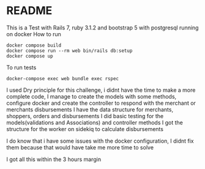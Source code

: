 # README


This is a Test with Rails 7, ruby 3.1.2 and  bootstrap 5 with postgresql
running on docker
How to run

```
docker compose build
docker compose run --rm web bin/rails db:setup
docker compose up
```

To run tests
```
docker-compose exec web bundle exec rspec
```


I used Dry principle for this challenge, i didnt have the time to make a more complete code, I manage to create the models with some methods,
configure docker and create the controller to respond with the merchant or merchants disbursements
I have the data structure for merchants, shoppers, orders and disbursements
I did basic testing for the models(validations and Associations) and controller methods
I got the structure for the worker on sidekiq to calculate disbursements 

I do know that i have some issues with the docker configuration, I didnt fix them because that would have take me more time to solve


I got all this within the 3 hours margin